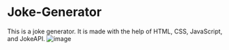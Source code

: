 # Joke-Generator
This is a joke generator. It is made with the help of HTML, CSS, JavaScript, and JokeAPI.
![image](https://user-images.githubusercontent.com/96335756/214264673-55971bca-f075-41a7-829e-0c90c40456ed.png)
